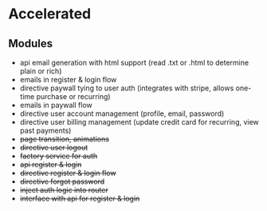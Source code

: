 
# Accelerated

## Modules
- api email generation with html support (read .txt or .html to determine plain or rich)
- emails in register & login flow
- directive paywall tying to user auth (integrates with stripe, allows one-time purchase or recurring)
- emails in paywall flow
- directive user account management (profile, email, password)
- directive user billing management (update credit card for recurring, view past payments)
- ~~page transition, animations~~
- ~~directive user logout~~
- ~~factory service for auth~~
- ~~api register & login~~
- ~~directive register & login flow~~
- ~~directive forgot password~~
- ~~inject auth logic into router~~
- ~~interface with api for register & login~~

